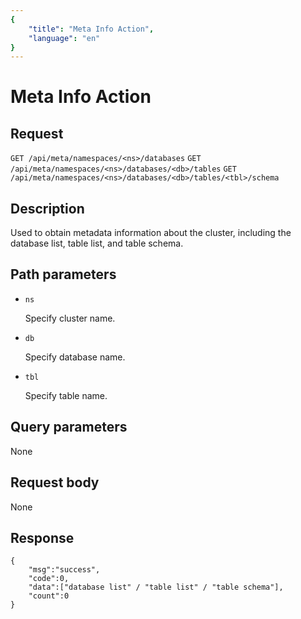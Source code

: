 ```yaml
---
{
    "title": "Meta Info Action",
    "language": "en"
}
---
```


# Meta Info Action

## Request

`GET /api/meta/namespaces/<ns>/databases`
`GET /api/meta/namespaces/<ns>/databases/<db>/tables`
`GET /api/meta/namespaces/<ns>/databases/<db>/tables/<tbl>/schema`


## Description

Used to obtain metadata information about the cluster, including the database list, table list, and table schema.

    
## Path parameters

* `ns`

    Specify cluster name.

* `db`

    Specify database name.

* `tbl`

    Specify table name.

## Query parameters

None

## Request body

None

## Response

```
{
    "msg":"success",
    "code":0,
    "data":["database list" / "table list" / "table schema"],
    "count":0
}
```
